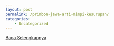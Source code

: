 ```yaml
---
layout: post
permalink: /primbon-jawa-arti-mimpi-kesurupan/
categories:
    - Uncategorized
---
```


[Baca Selengkapnya](/08)